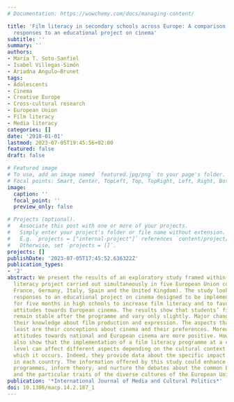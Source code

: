 ```yaml
---
# Documentation: https://wowchemy.com/docs/managing-content/

title: 'Film literacy in secondary schools across Europe: A comparison of five countries’
  responses to an educational project on cinema'
subtitle: ''
summary: ''
authors:
- María T. Soto-Sanfiel
- Isabel Villegas-Simón
- Ariadna Angulo—Brunet
tags:
- Adolescents
- Cinema
- Creative Europe
- Cross-cultural research
- European Union
- Film literacy
- Media literacy
categories: []
date: '2018-01-01'
lastmod: 2023-07-05T19:45:56+02:00
featured: false
draft: false

# Featured image
# To use, add an image named `featured.jpg/png` to your page's folder.
# Focal points: Smart, Center, TopLeft, Top, TopRight, Left, Right, BottomLeft, Bottom, BottomRight.
image:
  caption: ''
  focal_point: ''
  preview_only: false

# Projects (optional).
#   Associate this post with one or more of your projects.
#   Simply enter your project's folder or file name without extension.
#   E.g. `projects = ["internal-project"]` references `content/project/deep-learning/index.md`.
#   Otherwise, set `projects = []`.
projects: []
publishDate: '2023-07-05T17:45:52.636322Z'
publication_types:
- '2'
abstract: We present the results of an exploratory study framed within a large film
  literacy project carried out simultaneously in five European Union countries (Croatia,
  France, Germany, Italy, Spain and the United Kingdom). The study looks at students’
  responses to an educational project on cinema designed to be implemented regionally
  for five months in high schools to increase film literacy and to favour more positive
  attitudes towards European cinema. The results show that students’ film preferences
  remain stable after the programme and vary only slightly. Major changes occur in
  their knowledge about film production and expression. The aspects that change the
  least are their conceptions about cinema and their preferences. Moreover, the student
  attitudes towards national and European cinema are more positive. However, the results
  also show that the implementation of a film literacy programme at a cross-cultural
  level can affect different aspects depending on the cultural context (country) in
  which it occurs. Indeed, they provide data about the specific impact of the programme
  in each country. The information offered by this study could enhance film literacy
  programmes, inform theory, and nurture the debates about the common European identity
  and the particular traits of the diverse cultures of the European Union.
publication: '*International Journal of Media and Cultural Politics*'
doi: 10.1386/macp.14.2.187_1
---
```

